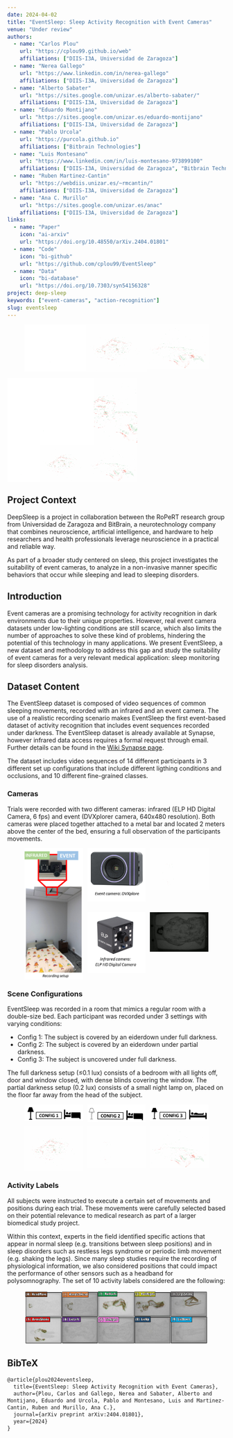 ```yaml
---
date: 2024-04-02
title: "EventSleep: Sleep Activity Recognition with Event Cameras"
venue: "Under review"
authors:
  - name: "Carlos Plou"
    url: "https://cplou99.github.io/web"
    affiliations: ["DIIS-I3A, Universidad de Zaragoza"]
  - name: "Nerea Gallego"
    url: "https://www.linkedin.com/in/nerea-gallego"
    affiliations: ["DIIS-I3A, Universidad de Zaragoza"]
  - name: "Alberto Sabater"
    url: "https://sites.google.com/unizar.es/alberto-sabater/"
    affiliations: ["DIIS-I3A, Universidad de Zaragoza"]
  - name: "Eduardo Montijano"
    url: "https://sites.google.com/unizar.es/eduardo-montijano"
    affiliations: ["DIIS-I3A, Universidad de Zaragoza"]
  - name: "Pablo Urcola"
    url: "https://purcola.github.io"
    affiliations: ["Bitbrain Technologies"]
  - name: "Luis Montesano"
    url: "https://www.linkedin.com/in/luis-montesano-973899100"
    affiliations: ["DIIS-I3A, Universidad de Zaragoza", "Bitbrain Technologies"]
  - name: "Ruben Martinez-Cantin"
    url: "https://webdiis.unizar.es/~rmcantin/"
    affiliations: ["DIIS-I3A, Universidad de Zaragoza"]
  - name: "Ana C. Murillo"
    url: "https://sites.google.com/unizar.es/anac"
    affiliations: ["DIIS-I3A, Universidad de Zaragoza"]
links:
  - name: "Paper"
    icon: "ai-arxiv"
    url: "https://doi.org/10.48550/arXiv.2404.01801"
  - name: "Code"
    icon: "bi-github"
    url: "https://github.com/cplou99/EventSleep"
  - name: "Data"
    icon: "bi-database"
    url: "https://doi.org/10.7303/syn54156328"
project: deep-sleep
keywords: ["event-cameras", "action-recognition"]
slug: eventsleep
---
```


<figure class="teaser">
  <div style="display: grid; width: 100%; grid-template-columns: repeat(3, 1fr)">
    <img src="img/arms_shake_event.gif">
    <img src="img/roll_event.gif">
    <img src="img/legs_event.gif">
  </div>
</figure>

<div style="display: flex; width: 300px;">
  <img style="flex: 1 1 0; width: 200px;" src="img/arms_shake_event.gif">
  <img style="flex: 1 1 0; min-width: 0; max-width: 300px; object-fit: cover" src="img/roll_event.gif">
  <img style="flex: 1 1 0; min-width: 0; max-width: 300px;; object-fit: cover" src="img/legs_event.gif">
</div>

<div style="display: flex; width: 300px;">
  <img style="min-width: 0; width: 200px;" src="img/arms_shake_event.gif">
  <img style="min-width: 0; width: 300px;" src="img/roll_event.gif">
  <img style="min-width: 0; width: 300px;" src="img/legs_event.gif">
</div>

## Project Context

DeepSleep is a project in collaboration between the RoPeRT research group from Universidad de Zaragoza and BitBrain, a neurotechnology company that combines neuroscience, artificial intelligence, and hardware to help researchers and health professionals leverage neuroscience in a practical and reliable way.

As part of a broader study centered on sleep, this project investigates the suitability of event cameras, to analyze in a non-invasive manner specific behaviors that occur while sleeping and lead to sleeping disorders.

## Introduction

Event cameras are a promising technology for activity recognition in dark environments due to their unique properties. However, real event camera datasets under low-lighting conditions are still scarce, which also limits the number of approaches to solve these kind of problems, hindering the potential of this technology in many applications. We present EventSleep, a new dataset and methodology to address this gap and study the suitability of event cameras for a very relevant medical application: sleep monitoring for sleep disorders analysis.

## Dataset Content

The EventSleep dataset is composed of video sequences of common sleeping movements, recorded with an infrared and an event camera. The use of a realistic recording scenario makes EventSleep the first event-based dataset of activity recognition that includes event sequences recorded under darkness. The EventSleep dataset is already available at Synapse, however infrared data access requires a formal request through email. Further details can be found in the [Wiki Synapse page](https://www.synapse.org/Synapse:syn54156328/wiki/626824#:~:text=To%20request%20Infrared%20data%20access%3A).

The dataset includes video sequences of 14 different participants in 3 different set up configurations that include different ligthing conditions and occlusions, and 10 different fine-grained classes.

### Cameras

Trials were recorded with two different cameras: infrared (ELP HD Digital Camera, 6 fps) and event (DVXplorer camera, 640x480 resolution). Both cameras were placed together attached to a metal bar and located 2 meters above the center of the bed, ensuring a full observation of the participants movements.

<figure style="max-width: 500px">
  <div style="display: grid; grid-template-columns: repeat(3, 1fr); gap: 10px;">
    <img src="img/setup.png" style="grid-column: 1; grid-row: 1 / span 2">
    <img src="img/event_camera.png">
    <img src="img/hands2head_event.gif">
    <img src="img/ir_camera.png">
    <img src="img/hands2head_ir.gif">
  </div>
</figure>

### Scene Configurations

EventSleep was recorded in a room that mimics a regular room with a double-size bed. Each participant was recorded under 3 settings with varying conditions:

* Config 1: The subject is covered by an eiderdown under full darkness.
* Config 2: The subject is covered by an eiderdown under partial darkness.
* Config 3: The subject is uncovered under full darkness.

The full darkness setup (≤0.1 lux) consists of a bedroom with all lights off, door and window closed, with dense blinds covering the window. The partial darkness setup (0.2 lux) consists of a small night lamp on, placed on the floor far away from the head of the subject.

<figure style="max-width: 700px">
  <div style="display: grid; grid-template-columns: repeat(3, 1fr); grid-template-rows: auto auto; gap: 10px;">
    <img src="img/config1.png">
    <img src="img/config2.png">
    <img src="img/config3.png">
    <img src="img/roll_event.gif">
    <img src="img/hands2head_event.gif">
    <img src="img/legs_event.gif">
  </div>
</figure>

### Activity Labels

All subjects were instructed to execute a certain set of movements and positions during each trial. These movements were carefully selected based on their potential relevance to medical research as part of a larger biomedical study project.

Within this context, experts in the field identified specific actions that appear in normal sleep (e.g. transitions between sleep positions) and in sleep disorders such as restless legs syndrome or periodic limb movement (e.g. shaking the legs). Since many sleep studies require the recording of physiological information, we also considered positions that could impact the performance of other sensors such as a headband for polysomnography. The set of 10 activity labels considered are the following:

<figure>
  <img src="img/labels.jpg">
</figure>

<!-- ## Demos

### ResNet-IR vs ResNet-E

<video muted width="100%" controls>
  <source src="video/ResNetIR-ResNetE.mp4" type="video/mp4">
</video>

### ResNet-BE

<video muted loop width="100%" controls>
  <source src="video/s9_c1_bayesian_slow.mp4" type="video/mp4">
</video> -->

## BibTeX

```
@article{plou2024eventsleep,
  title={EventSleep: Sleep Activity Recognition with Event Cameras},
  author={Plou, Carlos and Gallego, Nerea and Sabater, Alberto and Montijano, Eduardo and Urcola, Pablo and Montesano, Luis and Martinez-Cantin, Ruben and Murillo, Ana C.},
  journal={arXiv preprint arXiv:2404.01801},
  year={2024}
}
```
